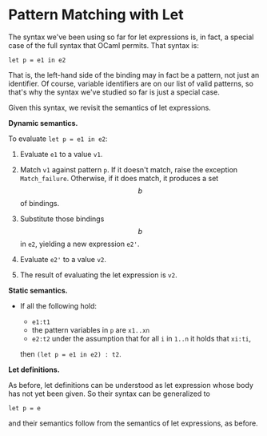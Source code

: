 # Pattern Matching with Let

The syntax we've been using so far for let expressions
is, in fact, a special case of the full syntax that OCaml permits.
That syntax is:
```
let p = e1 in e2 
```
That is, the left-hand side of the binding may in fact be a pattern,
not just an identifier.  Of course, variable identifiers are on our
list of valid patterns, so that's why the syntax we've studied so
far is just a special case.

Given this syntax, we revisit the semantics of let expressions.

**Dynamic semantics.**

To evaluate `let p = e1 in e2`:

1. Evaluate `e1` to a value `v1`.

2. Match `v1` against pattern `p`.  If it doesn't match, raise
  the exception `Match_failure`.  Otherwise, if it does match,
  it produces a set $$b$$ of bindings.  

3. Substitute those bindings $$b$$ in `e2`, yielding a new expression `e2'`.

4. Evaluate `e2'` to a value `v2`.

5. The result of evaluating the let expression is `v2`.

**Static semantics.**

* If all the following hold:

  - `e1:t1` 
  - the pattern variables in `p` are `x1..xn`
  - `e2:t2` under the assumption that for all `i` in `1..n` it holds that
    `xi:ti`,
    
  then `(let p = e1 in e2) : t2`.
  
**Let definitions.**

As before, let definitions can be understood as let expression whose
body has not yet been given.  So their syntax can be generalized
to
```
let p = e
```
and their semantics follow from the semantics of let expressions, as before.
